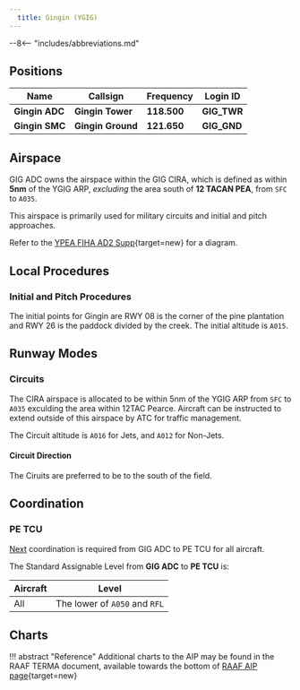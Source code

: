 ```yaml
---
  title: Gingin (YGIG)
---
```


--8<-- "includes/abbreviations.md"

## Positions

| Name               | Callsign       | Frequency        | Login ID              |
| ------------------ | -------------- | ---------------- | --------------------------------------|
| **Gingin ADC**    | **Gingin Tower**  | **118.500**    | **GIG_TWR**        |
| **Gingin SMC**    | **Gingin Ground**  | **121.650**    | **GIG_GND**        |

## Airspace
GIG ADC owns the airspace within the GIG CIRA, which is defined as within **5nm** of the YGIG ARP, *excluding* the area south of **12 TACAN PEA**, from `SFC` to `A035`.

This airspace is primarily used for military circuits and initial and pitch approaches.

Refer to the [YPEA FIHA AD2 Supp](https://ais-af.airforce.gov.au/australian-aip){target=new} for a diagram.

## Local Procedures
### Initial and Pitch Procedures 
The initial points for Gingin are RWY 08 is the corner of the pine plantation and RWY 26 is the paddock divided by the creek. The initial altitude is `A015`.

## Runway Modes
### Circuits 
The CIRA airspace is allocated to be within 5nm of the YGIG ARP from `SFC` to `A035` exculding the area within 12TAC Pearce. Aircraft can be instructed to extend outside of this airspace by ATC for traffic management.

The Circuit altitude is `A016` for Jets, and `A012` for Non-Jets.

#### Circuit Direction
The Ciruits are preferred to be to the south of the field.

## Coordination
### PE TCU
[Next](../../controller-skills/coordination.md#next) coordination is required from GIG ADC to PE TCU for all aircraft.

The Standard Assignable Level from **GIG ADC** to **PE TCU** is:

| Aircraft | Level |
| -------- | ----- |
| All | The lower of `A050` and `RFL` |

## Charts
!!! abstract "Reference"
    Additional charts to the AIP may be found in the RAAF TERMA document, available towards the bottom of [RAAF AIP page](https://ais-af.airforce.gov.au/australian-aip){target=new}